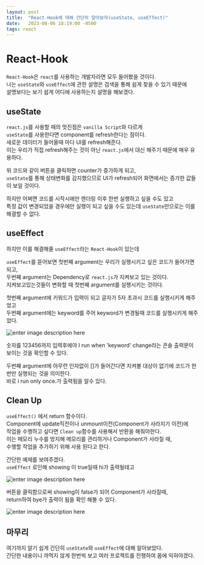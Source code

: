 ```yaml
---
layout: post
title:  "React-Hook에 대해 간단히 알아보자(useState, useEffect)"
date:   2023-08-06 18:19:00 -0500
tags: react
---
```


# React-Hook

`React-Hook`은 `react`를 사용하는 개발자라면 모두 들어봤을 것이다.<br/>
나는 `useState`와 `useEffect`에 관한 설명은 검색을 통해 쉽게 찾을 수 있기 때문에 <br/>
설명보다는 보기 쉽게 어디에 사용하는지 설명을 해보겠다. <br/>

## useState
`react.js`를 사용할 때의 멋진점은 `vanilla Script`와 다르게 <br/>
`useState`를 사용한다면 component를 refresh한다는 점이다.<br/>
새로운 데이터가 들어올때 마다 UI를 refresh해준다.<br/>
이는 우리가 직접 refresh해주는 것이 아닌 `react.js`에서 대신 해주기 때문에 매우 유용하다.<br/>

<script src="https://gist.github.com/Flen-E/8be0438719c3a4a504f1ff776f812d36.js"></script>

위 코드와 같이 버튼을 클릭하면 counter가 증가하게 되고, <br/>
`useState`를 통해 상태변화를 감지했으므로 UI가 refresh되어 화면에서는 증가한 값들이 보일 것이다.<br/>

하지만 어쩌면 코드를 시작시에만 렌더링 이후 한번 실행하고 싶을 수도 있고 <br/>
특정 값이 변경되었을 경우에만 실행이 되고 싶을 수도 있는데 `useState`만으로는 이를 해결할 수 없다.

## useEffect
하지만 이를 해결해줄 `useEffect`라는 `React-Hook`이 있는데<br/>
<script src="https://gist.github.com/Flen-E/ac43bb89ca886e8502f78e588f5febba.js"></script>
`useEffect`를 뜯어보면 첫번째 argument는 우리가 실행시키고 싶은 코드가 들어가면되고,<br/>
두번째 argument는 Dependency로 `react.js`가 지켜보고 있는 것이다.<br/>
지켜보고있는것들이 변화할 때 첫번째 argument를 실행시키는 것이다.

<script src="https://gist.github.com/Flen-E/5091f1d6d41addde220dab0aaeeded1a.js"></script>

첫번째 argument에 키워드가 입력이 되고 글자가 5자 초과시 코드를 실행시키게 해주었고 <br/>
두번째 argument에는 keyword를 주어 keyword가 변경될때 코드를 실행시키게 해주었다.<br/>

![enter image description here](https://i.ibb.co/QJ908V5/2023-08-15-180649.png)

숫자를 123456까지 입력후에야 I run when 'keyword' change라는 콘솔 출력문이 보이는 것을 확인할 수 있다.<br/>

<script src="https://gist.github.com/Flen-E/d3175fdf9b72598db12cf16894635769.js"></script>

두번째 argument에 아무런 인자없이 []가 들어간다면 지켜볼 대상이 없기에 코드가 한번만 실행되는 것을 의미한다.<br/>
바로 i run only once.가 출력됨을 알수 있다.<br/>

## Clean Up

`useEffect()` 에서 return 함수이다.<br/>
Component에 update직전이나 unmount이전(Component가 사라지기 이전)에 <br/>
작업을 수행하고 싶다면 `Clean up`함수를 사용해서 반환을 해줘야한다. <br/>
이는 메모리 누수를 방지해 메모리를 관리하거나 Component가 사라질 때, <br/>
수행할 작업을 추가하기 위해 사용 된다고 한다.<br/>
<script src="https://gist.github.com/Flen-E/cddb7511544c4f6b511f5fd2a9ed2c34.js"></script>

간단한 예제를 보여주겠다.<br/>
`useEffect` 로인해 showing 이 true일때 hi가 출력될테고<br/>

![enter image description here](https://i.ibb.co/KL9CVhS/1.png)

버튼을 클릭함으로써 showing이 false가 되어 Component가 사라질때,<br/>
return하여 bye가 출력이 됨을 확인 해볼 수 있다.<br/>

![enter image description here](https://i.ibb.co/P69dHjW/2.png)



## 마무리



여기까지 알기 쉽게 간단히 `useState`와 `useEffect`에 대해 알아보았다.<br/>
간단한 내용이니 까먹지 않게 한번씩 보고 여러 프로젝트를 진행하여 몸에 익혀야겠다.<br/>

